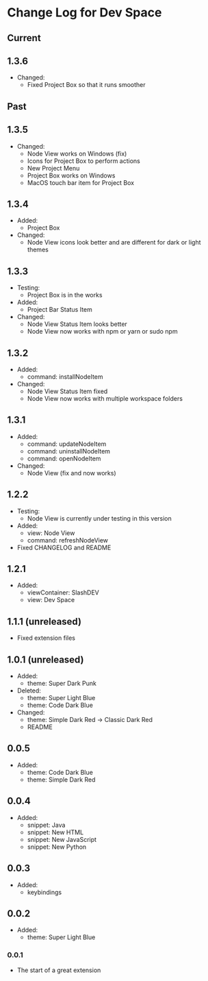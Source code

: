 # Change Log for Dev Space

## Current

## 1.3.6

- Changed:
    - Fixed Project Box so that it runs smoother

## Past

## 1.3.5

- Changed:
    - Node View works on Windows (fix)
    - Icons for Project Box to perform actions
    - New Project Menu
    - Project Box works on Windows
    - MacOS touch bar item for Project Box

## 1.3.4

- Added:
    - Project Box
- Changed:
    - Node View icons look better and are different for dark or light themes

## 1.3.3

- Testing:
    - Project Box is in the works
- Added:
    - Project Bar Status Item
- Changed:
    - Node View Status Item looks better
    - Node View now works with npm or yarn or sudo npm

## 1.3.2

- Added:
    - command: installNodeItem
- Changed:
    - Node View Status Item fixed
    - Node View now works with multiple workspace folders

## 1.3.1

- Added:
    - command: updateNodeItem
    - command: uninstallNodeItem
    - command: openNodeItem
- Changed:
    - Node View (fix and now works)

## 1.2.2

- Testing:
    - Node View is currently under testing in this version
- Added:
    - view: Node View
    - command: refreshNodeView
- Fixed CHANGELOG and README

## 1.2.1

- Added:
    - viewContainer: SlashDEV
    - view: Dev Space

## 1.1.1 (unreleased)

- Fixed extension files

## 1.0.1 (unreleased)

- Added:
    - theme: Super Dark Punk
- Deleted:
    - theme: Super Light Blue
    - theme: Code Dark Blue
- Changed:
    - theme: Simple Dark Red -> Classic Dark Red
    - README

## 0.0.5

- Added:
    - theme: Code Dark Blue
    - theme: Simple Dark Red

## 0.0.4

- Added:
    - snippet: Java
    - snippet: New HTML
    - snippet: New JavaScript
    - snippet: New Python

## 0.0.3

- Added:
    - keybindings

## 0.0.2

- Added:
    - theme: Super Light Blue

### 0.0.1

- The start of a great extension